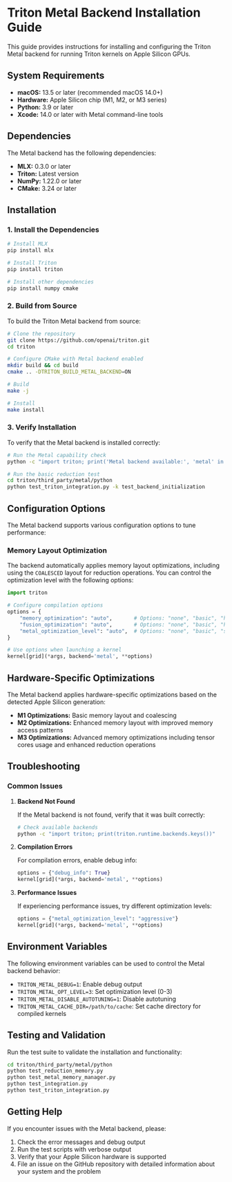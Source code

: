 # Triton Metal Backend Installation Guide

This guide provides instructions for installing and configuring the Triton Metal backend for running Triton kernels on Apple Silicon GPUs.

## System Requirements

- **macOS:** 13.5 or later (recommended macOS 14.0+)
- **Hardware:** Apple Silicon chip (M1, M2, or M3 series)
- **Python:** 3.9 or later
- **Xcode:** 14.0 or later with Metal command-line tools

## Dependencies

The Metal backend has the following dependencies:

- **MLX:** 0.3.0 or later
- **Triton:** Latest version
- **NumPy:** 1.22.0 or later
- **CMake:** 3.24 or later

## Installation

### 1. Install the Dependencies

```bash
# Install MLX
pip install mlx

# Install Triton
pip install triton

# Install other dependencies
pip install numpy cmake
```

### 2. Build from Source

To build the Triton Metal backend from source:

```bash
# Clone the repository
git clone https://github.com/openai/triton.git
cd triton

# Configure CMake with Metal backend enabled
mkdir build && cd build
cmake .. -DTRITON_BUILD_METAL_BACKEND=ON

# Build
make -j

# Install
make install
```

### 3. Verify Installation

To verify that the Metal backend is installed correctly:

```bash
# Run the Metal capability check
python -c "import triton; print('Metal backend available:', 'metal' in triton.runtime.backends)"

# Run the basic reduction test
cd triton/third_party/metal/python
python test_triton_integration.py -k test_backend_initialization
```

## Configuration Options

The Metal backend supports various configuration options to tune performance:

### Memory Layout Optimization

The backend automatically applies memory layout optimizations, including using the `COALESCED` layout for reduction operations. You can control the optimization level with the following options:

```python
import triton

# Configure compilation options
options = {
    "memory_optimization": "auto",       # Options: "none", "basic", "hardware_specific", "auto"
    "fusion_optimization": "auto",       # Options: "none", "basic", "hardware_specific", "auto"
    "metal_optimization_level": "auto",  # Options: "none", "basic", "standard", "aggressive", "experimental", "auto"
}

# Use options when launching a kernel
kernel[grid](*args, backend='metal', **options)
```

## Hardware-Specific Optimizations

The Metal backend applies hardware-specific optimizations based on the detected Apple Silicon generation:

- **M1 Optimizations:** Basic memory layout and coalescing
- **M2 Optimizations:** Enhanced memory layout with improved memory access patterns
- **M3 Optimizations:** Advanced memory optimizations including tensor cores usage and enhanced reduction operations

## Troubleshooting

### Common Issues

1. **Backend Not Found**

   If the Metal backend is not found, verify that it was built correctly:

   ```bash
   # Check available backends
   python -c "import triton; print(triton.runtime.backends.keys())"
   ```

2. **Compilation Errors**

   For compilation errors, enable debug info:

   ```python
   options = {"debug_info": True}
   kernel[grid](*args, backend='metal', **options)
   ```

3. **Performance Issues**

   If experiencing performance issues, try different optimization levels:

   ```python
   options = {"metal_optimization_level": "aggressive"}
   kernel[grid](*args, backend='metal', **options)
   ```

## Environment Variables

The following environment variables can be used to control the Metal backend behavior:

- `TRITON_METAL_DEBUG=1`: Enable debug output
- `TRITON_METAL_OPT_LEVEL=3`: Set optimization level (0-3)
- `TRITON_METAL_DISABLE_AUTOTUNING=1`: Disable autotuning
- `TRITON_METAL_CACHE_DIR=/path/to/cache`: Set cache directory for compiled kernels

## Testing and Validation

Run the test suite to validate the installation and functionality:

```bash
cd triton/third_party/metal/python
python test_reduction_memory.py
python test_metal_memory_manager.py
python test_integration.py
python test_triton_integration.py
```

## Getting Help

If you encounter issues with the Metal backend, please:

1. Check the error messages and debug output
2. Run the test scripts with verbose output
3. Verify that your Apple Silicon hardware is supported
4. File an issue on the GitHub repository with detailed information about your system and the problem 